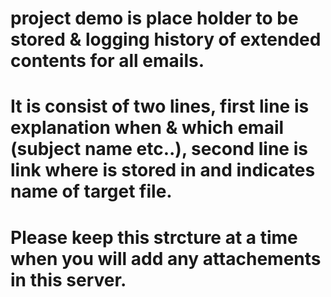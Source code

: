 # project demo is place holder to be stored & logging history of extended contents for all emails.
# It is consist of two lines, first line is explanation when & which email (subject name etc..), second line is link where is stored in and indicates name of target file.
# Please keep this strcture at a time when you will add any attachements in this server.
